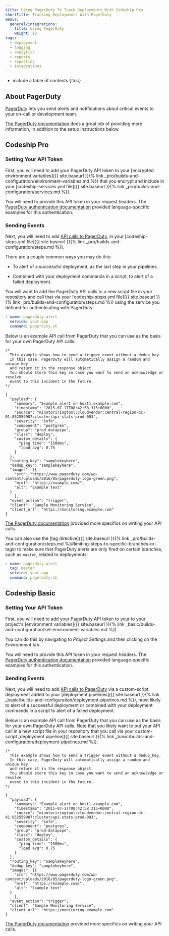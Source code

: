 ```yaml
---
title: Using PagerDuty To Track Deployments With Codeship Pro
shortTitle: Tracking Deployments With PagerDuty
menus:
  general/integrations:
    title: Using PagerDuty
    weight: 12
tags:
  - deployment
  - logging
  - analytics
  - reports
  - reporting
  - integrations
---
```


* include a table of contents
{:toc}

## About PagerDuty

[PagerDuty](https://www.pagerduty.com) lets you send alerts and notifications about critical events to your on-call or development team.

[The PagerDuty documentation](https://v2.developer.pagerduty.com/docs) does a great job of providing more information, in addition to the setup instructions below.

## Codeship Pro

### Setting Your API Token

First, you will need to add your PagerDuty API token to your [encrypted environment variables]({{ site.baseurl }}{% link _pro/builds-and-configuration/environment-variables.md %}) that you encrypt and include in your [codeship-services.yml file]({{ site.baseurl }}{% link _pro/builds-and-configuration/services.md %}).

You will need to provide this API token in your request headers. The [PagerDuty authentication documentation](https://v2.developer.pagerduty.com/docs/authentication) provided language-specific examples for this authentication.

### Sending Events

Next, you will need to add [API calls to PagerDuty](https://v2.developer.pagerduty.com/docs/send-an-event-events-api-v2), in your [codeship-steps.yml file]({{ site.baseurl }}{% link _pro/builds-and-configuration/steps.md %}).

There are a couple common ways you may do this:

- To alert of a successful deployment, as the last step in your pipelines

- Combined with your deployment commands in a script, to alert of a failed deployment.

You will want to add the PagerDuty API calls to a new script file in your repository and call that via your [codeship-steps.yml file]({{ site.baseurl }}{% link _pro/builds-and-configuration/steps.md %}) using the service you defined for authenticating with PagerDuty:

```yaml
- name: pagerduty-alert
  service: your-app
  command: pagerduty.sh
```

Below is an example API call from PagerDuty that you can use as the basis for your own PagerDuty API calls:

```
/*
  This example shows how to send a trigger event without a dedup_key.
  In this case, PagerDuty will automatically assign a random and unique key
  and return it in the response object.
  You should store this key in case you want to send an acknowledge or resolve
  event to this incident in the future.
*/

{
  "payload": {
    "summary": "Example alert on host1.example.com",
    "timestamp": "2015-07-17T08:42:58.315+0000",
    "source": "minotoriringtool:cloudvendor:central-region-dc-01:852559987:cluster/api-stats-prod-003",
    "severity": "info",
    "component": "postgres",
    "group": "prod-datapipe",
    "class": "deploy",
    "custom_details": {
      "ping time": "1500ms",
      "load avg": 0.75
    }
  },
  "routing_key": "samplekeyhere",
  "dedup_key": "samplekeyhere",
  "images": [{
  	"src": "https://www.pagerduty.com/wp-content/uploads/2016/05/pagerduty-logo-green.png",
  	"href": "https://example.com/",
  	"alt": "Example text"
  }
  	],
  "event_action": "trigger",
  "client": "Sample Monitoring Service",
  "client_url": "https://monitoring.example.com"
}
```

[The PagerDuty documentation](https://v2.developer.pagerduty.com/docs) provided more specifics on writing your API calls.

You can also use the [tag directive]({{ site.baseurl }}{% link _pro/builds-and-configuration/steps.md %}#limiting-steps-to-specific-branches-or-tags) to make sure that PagerDuty alerts are only fired on certain branches, such as `master`, related to deployments:

```yaml
- name: pagerduty-alert
  tag: master
  service: your-app
  command: pagerduty.sh
```

## Codeship Basic

### Setting Your API Token

First, you will need to add your PagerDuty API token to your to your project's [environment variables]({{ site.baseurl }}{% link _basic/builds-and-configuration/set-environment-variables.md %}).

You can do this by navigating to _Project Settings_ and then clicking on the _Environment_ tab.

You will need to provide this API token in your request headers. The [PagerDuty authentication documentation](https://v2.developer.pagerduty.com/docs/authentication) provided language-specific examples for this authentication.

### Sending Events

Next, you will need to add [API calls to PagerDuty](https://v2.developer.pagerduty.com/docs/send-an-event-events-api-v2) via a custom-script deployment added to your [deployment pipelines]({{ site.baseurl }}{% link _basic/builds-and-configuration/deployment-pipelines.md %}), most likely to alert of a successful deployment or combined with your deployment commands in a script to alert of a failed deployment.

Below is an example API call from PagerDuty that you can use as the basis for your own PagerDuty API calls. Note that you likely want to put your API call in a new script file in your repository that you call via your custom-script [deployment pipeline]({{ site.baseurl }}{% link _basic/builds-and-configuration/deployment-pipelines.md %}).

```
/*
  This example shows how to send a trigger event without a dedup_key.
  In this case, PagerDuty will automatically assign a random and unique key
  and return it in the response object.
  You should store this key in case you want to send an acknowledge or resolve
  event to this incident in the future.
*/

{
  "payload": {
    "summary": "Example alert on host1.example.com",
    "timestamp": "2015-07-17T08:42:58.315+0000",
    "source": "minotoriringtool:cloudvendor:central-region-dc-01:852559987:cluster/api-stats-prod-003",
    "severity": "info",
    "component": "postgres",
    "group": "prod-datapipe",
    "class": "deploy",
    "custom_details": {
      "ping time": "1500ms",
      "load avg": 0.75
    }
  },
  "routing_key": "samplekeyhere",
  "dedup_key": "samplekeyhere",
  "images": [{
  	"src": "https://www.pagerduty.com/wp-content/uploads/2016/05/pagerduty-logo-green.png",
  	"href": "https://example.com/",
  	"alt": "Example text"
  }
  	],
  "event_action": "trigger",
  "client": "Sample Monitoring Service",
  "client_url": "https://monitoring.example.com"
}
```

[The PagerDuty documentation](https://v2.developer.pagerduty.com/docs) provided more specifics on writing your API calls.
